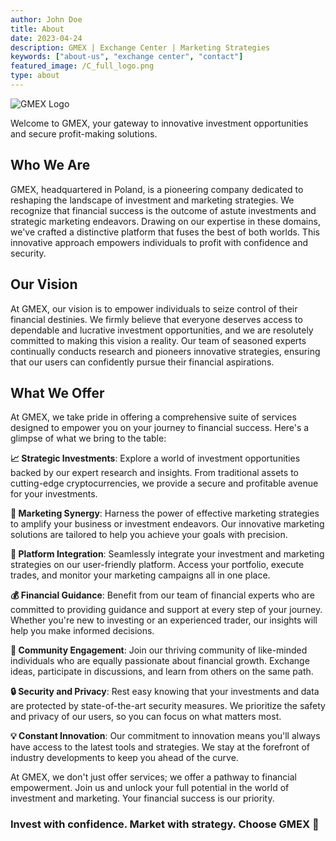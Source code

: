 ```yaml
---
author: John Doe
title: About
date: 2023-04-24
description: GMEX | Exchange Center | Marketing Strategies
keywords: ["about-us", "exchange center", "contact"]
featured_image: /C_full_logo.png
type: about
---
```

![GMEX Logo](/C_full_logo.png)

Welcome to GMEX, your gateway to innovative investment opportunities and secure profit-making solutions.

## Who We Are

GMEX, headquartered in Poland, is a pioneering company dedicated to reshaping the landscape of investment and marketing strategies. We recognize that financial success is the outcome of astute investments and strategic marketing endeavors. Drawing on our expertise in these domains, we've crafted a distinctive platform that fuses the best of both worlds. This innovative approach empowers individuals to profit with confidence and security.

## Our Vision

At GMEX, our vision is to empower individuals to seize control of their financial destinies. We firmly believe that everyone deserves access to dependable and lucrative investment opportunities, and we are resolutely committed to making this vision a reality. Our team of seasoned experts continually conducts research and pioneers innovative strategies, ensuring that our users can confidently pursue their financial aspirations.

## What We Offer

At GMEX, we take pride in offering a comprehensive suite of services designed to empower you on your journey to financial success. Here's a glimpse of what we bring to the table:

**📈 Strategic Investments**: Explore a world of investment opportunities backed by our expert research and insights. From traditional assets to cutting-edge cryptocurrencies, we provide a secure and profitable avenue for your investments.

**🚀 Marketing Synergy**: Harness the power of effective marketing strategies to amplify your business or investment endeavors. Our innovative marketing solutions are tailored to help you achieve your goals with precision.

**💼 Platform Integration**: Seamlessly integrate your investment and marketing strategies on our user-friendly platform. Access your portfolio, execute trades, and monitor your marketing campaigns all in one place.

**💰 Financial Guidance**: Benefit from our team of financial experts who are committed to providing guidance and support at every step of your journey. Whether you're new to investing or an experienced trader, our insights will help you make informed decisions.

**🌟 Community Engagement**: Join our thriving community of like-minded individuals who are equally passionate about financial growth. Exchange ideas, participate in discussions, and learn from others on the same path.

**🔒 Security and Privacy**: Rest easy knowing that your investments and data are protected by state-of-the-art security measures. We prioritize the safety and privacy of our users, so you can focus on what matters most.

**💡 Constant Innovation**: Our commitment to innovation means you'll always have access to the latest tools and strategies. We stay at the forefront of industry developments to keep you ahead of the curve.

At GMEX, we don't just offer services; we offer a pathway to financial empowerment. Join us and unlock your full potential in the world of investment and marketing. Your financial success is our priority.

### Invest with confidence. Market with strategy. Choose GMEX 🚀